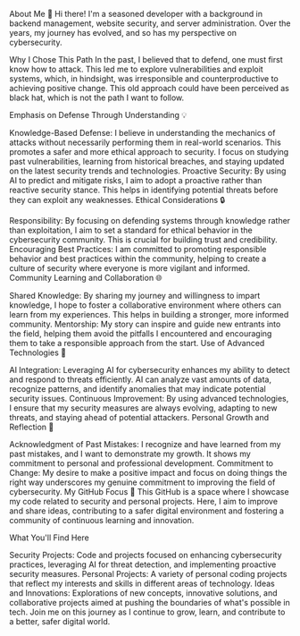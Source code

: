 About Me 👋
Hi there! I'm a seasoned developer with a background in backend management, website security, and server administration. Over the years, my journey has evolved, and so has my perspective on cybersecurity.

Why I Chose This Path
In the past, I believed that to defend, one must first know how to attack. This led me to explore vulnerabilities and exploit systems, which, in hindsight, was irresponsible and counterproductive to achieving positive change. This old approach could have been perceived as black hat, which is not the path I want to follow.

Emphasis on Defense Through Understanding 💡

Knowledge-Based Defense: I believe in understanding the mechanics of attacks without necessarily performing them in real-world scenarios. This promotes a safer and more ethical approach to security. I focus on studying past vulnerabilities, learning from historical breaches, and staying updated on the latest security trends and technologies.
Proactive Security: By using AI to predict and mitigate risks, I aim to adopt a proactive rather than reactive security stance. This helps in identifying potential threats before they can exploit any weaknesses.
Ethical Considerations 🔒

Responsibility: By focusing on defending systems through knowledge rather than exploitation, I aim to set a standard for ethical behavior in the cybersecurity community. This is crucial for building trust and credibility.
Encouraging Best Practices: I am committed to promoting responsible behavior and best practices within the community, helping to create a culture of security where everyone is more vigilant and informed.
Community Learning and Collaboration 🌐

Shared Knowledge: By sharing my journey and willingness to impart knowledge, I hope to foster a collaborative environment where others can learn from my experiences. This helps in building a stronger, more informed community.
Mentorship: My story can inspire and guide new entrants into the field, helping them avoid the pitfalls I encountered and encouraging them to take a responsible approach from the start.
Use of Advanced Technologies 🧠

AI Integration: Leveraging AI for cybersecurity enhances my ability to detect and respond to threats efficiently. AI can analyze vast amounts of data, recognize patterns, and identify anomalies that may indicate potential security issues.
Continuous Improvement: By using advanced technologies, I ensure that my security measures are always evolving, adapting to new threats, and staying ahead of potential attackers.
Personal Growth and Reflection 🌱

Acknowledgment of Past Mistakes: I recognize and have learned from my past mistakes, and I want to demonstrate my growth. It shows my commitment to personal and professional development.
Commitment to Change: My desire to make a positive impact and focus on doing things the right way underscores my genuine commitment to improving the field of cybersecurity.
My GitHub Focus 🚀
This GitHub is a space where I showcase my code related to security and personal projects. Here, I aim to improve and share ideas, contributing to a safer digital environment and fostering a community of continuous learning and innovation.

What You'll Find Here

Security Projects: Code and projects focused on enhancing cybersecurity practices, leveraging AI for threat detection, and implementing proactive security measures.
Personal Projects: A variety of personal coding projects that reflect my interests and skills in different areas of technology.
Ideas and Innovations: Explorations of new concepts, innovative solutions, and collaborative projects aimed at pushing the boundaries of what's possible in tech.
Join me on this journey as I continue to grow, learn, and contribute to a better, safer digital world.

